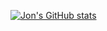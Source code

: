 [![Jon's GitHub stats](https://github-readme-stats.vercel.app/api?username=mrjonstrong&show_icons=true)](https://github.com/mrjonstrong/github-readme-stats)
